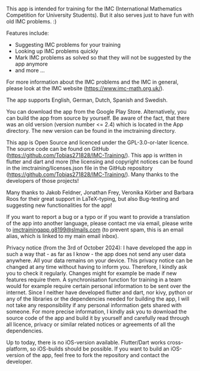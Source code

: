 This app is intended for training for the IMC (International Mathematics Competition for University Students). But it also serves just to have fun with old IMC problems. :)

Features include:
- Suggesting IMC problems for your training
- Looking up IMC problems quickly
- Mark IMC problems as solved so that they will not be suggested by the app anymore
- and more ...

For more information about the IMC problems and the IMC in general, please look at the IMC website (https://www.imc-math.org.uk/).

The app supports English, German, Dutch, Spanish and Swedish.

You can download the app from the Google Play Store. Alternatively, you can build the app from source by yourself. Be aware of the fact, that there was an old version (version number <= 2.4) which is located in the App directory. The new version can be found in the imctraining directory.

This app is Open Source and licenced under the GPL-3.0-or-later licence. The source code can be found on GitHub (https://github.com/Tobias271828/IMC-Training/). This app is written in flutter and dart and more (the licensing and copyright notices can be found in the imctraining/licenses.json file in the GitHub repository (https://github.com/Tobias271828/IMC-Training/). Many thanks to the developers of those projects!

Many thanks to Jakob Feldner, Jonathan Frey, Veronika Körber and Barbara Roos for their great support in LaTeX-typing, but also Bug-testing and suggesting new functionalities for the app!

If you want to report a bug or a typo or if you want to provide a translation of the app into another language, please contact me via email, please write to imctrainingapp.g8199@slmails.com (to prevent spam, this is an email alias, which is linked to my main email inbox).

Privacy notice (from the 3rd of October 2024): I have developed the app in such a way that - as far as I know - the app does not send any user data anywhere. All your data remains on your device. This privacy notice can be changed at any time without having to inform you. Therefore, I kindly ask you to check it regularly. Changes might for example be made if new features require them. A synchronisation function for training in a team would for example require certain personal information to be sent over the internet. Since I neither have developed flutter and dart, nor kivy, python or any of the libraries or the dependencies needed for building the app, I will not take any responsibility if any personal information gets shared with someone. For more precise information, I kindly ask you to download the source code of the app and build it by yourself and carefully read through all licence, privacy or similar related notices or agreements of all the dependencies.


Up to today, there is no iOS-version available. Flutter/Dart works cross-platform, so iOS-builds should be possible. If you want to build an iOS-version of the app, feel free to fork the repository and contact the developer.
